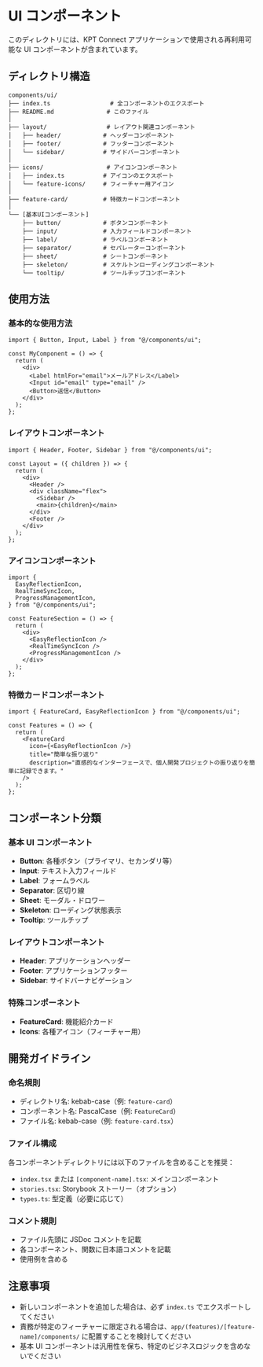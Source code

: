 # UI コンポーネント

このディレクトリには、KPT Connect アプリケーションで使用される再利用可能な UI コンポーネントが含まれています。

## ディレクトリ構造

```
components/ui/
├── index.ts                 # 全コンポーネントのエクスポート
├── README.md               # このファイル
│
├── layout/                 # レイアウト関連コンポーネント
│   ├── header/            # ヘッダーコンポーネント
│   ├── footer/            # フッターコンポーネント
│   └── sidebar/           # サイドバーコンポーネント
│
├── icons/                  # アイコンコンポーネント
│   ├── index.ts           # アイコンのエクスポート
│   └── feature-icons/     # フィーチャー用アイコン
│
├── feature-card/          # 特徴カードコンポーネント
│
└── [基本UIコンポーネント]
    ├── button/            # ボタンコンポーネント
    ├── input/             # 入力フィールドコンポーネント
    ├── label/             # ラベルコンポーネント
    ├── separator/         # セパレーターコンポーネント
    ├── sheet/             # シートコンポーネント
    ├── skeleton/          # スケルトンローディングコンポーネント
    └── tooltip/           # ツールチップコンポーネント
```

## 使用方法

### 基本的な使用方法

```tsx
import { Button, Input, Label } from "@/components/ui";

const MyComponent = () => {
  return (
    <div>
      <Label htmlFor="email">メールアドレス</Label>
      <Input id="email" type="email" />
      <Button>送信</Button>
    </div>
  );
};
```

### レイアウトコンポーネント

```tsx
import { Header, Footer, Sidebar } from "@/components/ui";

const Layout = ({ children }) => {
  return (
    <div>
      <Header />
      <div className="flex">
        <Sidebar />
        <main>{children}</main>
      </div>
      <Footer />
    </div>
  );
};
```

### アイコンコンポーネント

```tsx
import {
  EasyReflectionIcon,
  RealTimeSyncIcon,
  ProgressManagementIcon,
} from "@/components/ui";

const FeatureSection = () => {
  return (
    <div>
      <EasyReflectionIcon />
      <RealTimeSyncIcon />
      <ProgressManagementIcon />
    </div>
  );
};
```

### 特徴カードコンポーネント

```tsx
import { FeatureCard, EasyReflectionIcon } from "@/components/ui";

const Features = () => {
  return (
    <FeatureCard
      icon={<EasyReflectionIcon />}
      title="簡単な振り返り"
      description="直感的なインターフェースで、個人開発プロジェクトの振り返りを簡単に記録できます。"
    />
  );
};
```

## コンポーネント分類

### 基本 UI コンポーネント

- **Button**: 各種ボタン（プライマリ、セカンダリ等）
- **Input**: テキスト入力フィールド
- **Label**: フォームラベル
- **Separator**: 区切り線
- **Sheet**: モーダル・ドロワー
- **Skeleton**: ローディング状態表示
- **Tooltip**: ツールチップ

### レイアウトコンポーネント

- **Header**: アプリケーションヘッダー
- **Footer**: アプリケーションフッター
- **Sidebar**: サイドバーナビゲーション

### 特殊コンポーネント

- **FeatureCard**: 機能紹介カード
- **Icons**: 各種アイコン（フィーチャー用）

## 開発ガイドライン

### 命名規則

- ディレクトリ名: kebab-case（例: `feature-card`）
- コンポーネント名: PascalCase（例: `FeatureCard`）
- ファイル名: kebab-case（例: `feature-card.tsx`）

### ファイル構成

各コンポーネントディレクトリには以下のファイルを含めることを推奨：

- `index.tsx` または `[component-name].tsx`: メインコンポーネント
- `stories.tsx`: Storybook ストーリー（オプション）
- `types.ts`: 型定義（必要に応じて）

### コメント規則

- ファイル先頭に JSDoc コメントを記載
- 各コンポーネント、関数に日本語コメントを記載
- 使用例を含める

## 注意事項

- 新しいコンポーネントを追加した場合は、必ず `index.ts` でエクスポートしてください
- 責務が特定のフィーチャーに限定される場合は、`app/(features)/[feature-name]/components/` に配置することを検討してください
- 基本 UI コンポーネントは汎用性を保ち、特定のビジネスロジックを含めないでください
